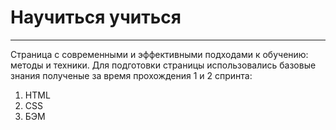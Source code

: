 # Научиться учиться
------------------
Страница с современными и эффективными подходами к обучению: методы и техники.
Для подготовки страницы использовались базовые знания полученые за время прохождения 1 и 2 спринта:
1. HTML
2. CSS
3. БЭМ

